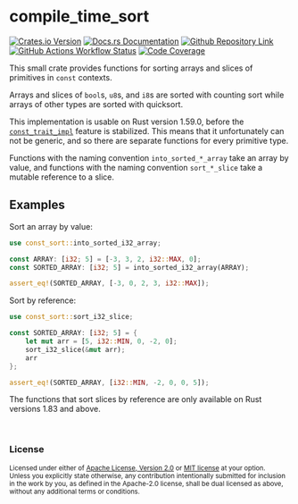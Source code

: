 # compile_time_sort

[![Crates.io Version](https://img.shields.io/crates/v/compile_time_sort?logo=rust)](https://crates.io/crates/compile_time_sort)
[![Docs.rs Documentation](https://img.shields.io/badge/docs.rs-compile__time__sort-66c2a5?logo=docs.rs)](https://docs.rs/compile_time_sort/latest/compile_time_sort/)
[![Github Repository Link](https://img.shields.io/badge/github-JSorngard%2Fcompile__time__sort-8da0cb?logo=github)](https://github.com/JSorngard/compile_time_sort)
[![GitHub Actions Workflow Status](https://img.shields.io/github/actions/workflow/status/JSorngard/compile_time_sort/rust.yml?logo=github&label=CI)](https://github.com/JSorngard/compile_time_sort/actions/workflows/rust.yml)
[![Code Coverage](https://codecov.io/gh/JSorngard/compile_time_sort/graph/badge.svg?token=F61FO63ZKW)](https://codecov.io/gh/JSorngard/compile_time_sort)

This small crate provides functions for sorting arrays and slices of primitives in `const` contexts.

Arrays and slices of `bool`s, `u8`s, and `i8`s are sorted with counting sort while arrays of other types
are sorted with quicksort.

This implementation is usable on Rust version 1.59.0,
before the [`const_trait_impl`](https://github.com/rust-lang/rust/issues/67792) feature is stabilized.
This means that it unfortunately can not be generic,
and so there are separate functions for every primitive type.

Functions with the naming convention `into_sorted_*_array` take an array by value,
and functions with the naming convention `sort_*_slice` take a mutable reference to a slice.

## Examples

Sort an array by value:

```rust
use const_sort::into_sorted_i32_array;

const ARRAY: [i32; 5] = [-3, 3, 2, i32::MAX, 0];
const SORTED_ARRAY: [i32; 5] = into_sorted_i32_array(ARRAY);

assert_eq!(SORTED_ARRAY, [-3, 0, 2, 3, i32::MAX]);
```

Sort by reference:

```rust
use const_sort::sort_i32_slice;

const SORTED_ARRAY: [i32; 5] = {
    let mut arr = [5, i32::MIN, 0, -2, 0];
    sort_i32_slice(&mut arr);
    arr
};

assert_eq!(SORTED_ARRAY, [i32::MIN, -2, 0, 0, 5]);
```

The functions that sort slices by reference are only available on Rust versions 1.83 and above.

<br>

### License

<sup>
Licensed under either of <a href="LICENSE-APACHE">Apache License, Version
2.0</a> or <a href="LICENSE-MIT">MIT license</a> at your option.
</sup>

<br>

<sub>
Unless you explicitly state otherwise, any contribution intentionally submitted
for inclusion in the work by you, as defined in the Apache-2.0 license, shall be
dual licensed as above, without any additional terms or conditions.
</sub>
